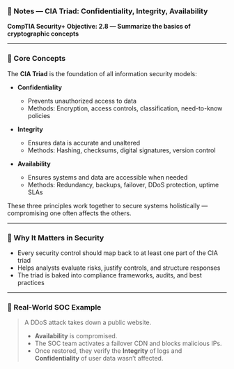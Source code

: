 ### 📘 Notes — CIA Triad: Confidentiality, Integrity, Availability  
**CompTIA Security+ Objective: 2.8 — Summarize the basics of cryptographic concepts**

---

### 🧠 Core Concepts

The **CIA Triad** is the foundation of all information security models:

- **Confidentiality**  
  - Prevents unauthorized access to data  
  - Methods: Encryption, access controls, classification, need-to-know policies

- **Integrity**  
  - Ensures data is accurate and unaltered  
  - Methods: Hashing, checksums, digital signatures, version control

- **Availability**  
  - Ensures systems and data are accessible when needed  
  - Methods: Redundancy, backups, failover, DDoS protection, uptime SLAs

These three principles work together to secure systems holistically — compromising one often affects the others.

---

### 🔐 Why It Matters in Security

- Every security control should map back to at least one part of the CIA triad
- Helps analysts evaluate risks, justify controls, and structure responses
- The triad is baked into compliance frameworks, audits, and best practices

---

### 💼 Real-World SOC Example

> A DDoS attack takes down a public website.  
> - **Availability** is compromised.  
> - The SOC team activates a failover CDN and blocks malicious IPs.  
> - Once restored, they verify the **Integrity** of logs and **Confidentiality** of user data wasn’t affected.
